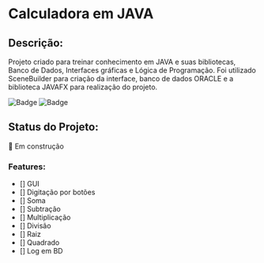 # Calculadora em JAVA



## Descrição:
Projeto criado para treinar conhecimento em JAVA e suas bibliotecas, Banco de Dados, Interfaces gráficas e Lógica de Programação. Foi utilizado SceneBuilder para criação da interface, banco de dados ORACLE e a biblioteca JAVAFX para realização do projeto.

![Badge](https://img.shields.io/badge/Java-ED8B00?style=for-the-badge&logo=java&logoColor=white)
![Badge](https://img.shields.io/badge/Oracle-F80000?style=for-the-badge&logo=oracle&logoColor=black)

## Status do Projeto:
🚧 Em construção

### Features:
- [] GUI
- [] Digitação por botões
- [] Soma
- [] Subtração
- [] Multiplicação
- [] Divisão
- [] Raiz
- [] Quadrado
- [] Log em BD
